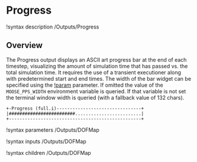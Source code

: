 # Progress

!syntax description /Outputs/Progress

## Overview

The Progress output displays an ASCII art progress bar at the end of each timestep, visualizing the amount of simulation time that has passed vs. the total simulation time. It requires the use of a transient executioner along with predetermined start and end times. The width of the bar widget can be specified using the [!param](/Outputs/Progress/progress_bar_width) parameter. If omitted the value of the `MOOSE_PPS_WIDTH` environment variable is queried. If that variable is not set the terminal window width is queried (with a fallback value of 132 chars).

```
+-Progress (full.i)--------------------------------+
|#########################.........................|
+--------------------------------------------------+
```

!syntax parameters /Outputs/DOFMap

!syntax inputs /Outputs/DOFMap

!syntax children /Outputs/DOFMap
